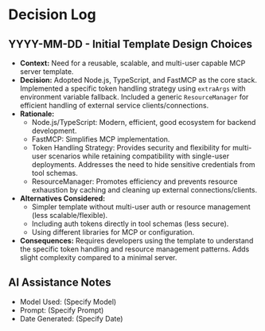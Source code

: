 # Decision Log

## YYYY-MM-DD - Initial Template Design Choices

-   **Context:** Need for a reusable, scalable, and multi-user capable MCP server template.
-   **Decision:** Adopted Node.js, TypeScript, and FastMCP as the core stack. Implemented a specific token handling strategy using `extraArgs` with environment variable fallback. Included a generic `ResourceManager` for efficient handling of external service clients/connections.
-   **Rationale:**
    *   Node.js/TypeScript: Modern, efficient, good ecosystem for backend development.
    *   FastMCP: Simplifies MCP implementation.
    *   Token Handling Strategy: Provides security and flexibility for multi-user scenarios while retaining compatibility with single-user deployments. Addresses the need to hide sensitive credentials from tool schemas.
    *   ResourceManager: Promotes efficiency and prevents resource exhaustion by caching and cleaning up external connections/clients.
-   **Alternatives Considered:**
    *   Simpler template without multi-user auth or resource management (less scalable/flexible).
    *   Including auth tokens directly in tool schemas (less secure).
    *   Using different libraries for MCP or configuration.
-   **Consequences:** Requires developers using the template to understand the specific token handling and resource management patterns. Adds slight complexity compared to a minimal server.

## AI Assistance Notes

-   Model Used: (Specify Model)
-   Prompt: (Specify Prompt)
-   Date Generated: (Specify Date)
